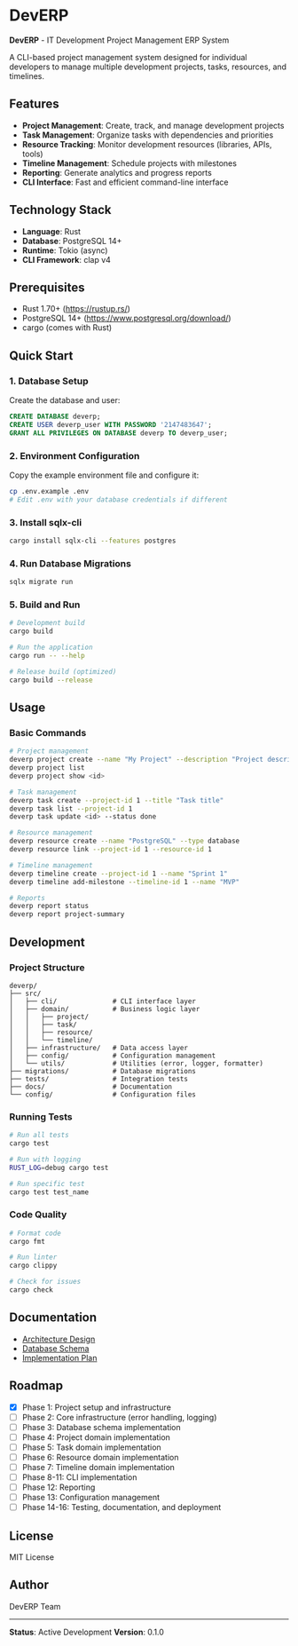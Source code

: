 # DevERP

**DevERP** - IT Development Project Management ERP System

A CLI-based project management system designed for individual developers to manage multiple development projects, tasks, resources, and timelines.

## Features

- **Project Management**: Create, track, and manage development projects
- **Task Management**: Organize tasks with dependencies and priorities
- **Resource Tracking**: Monitor development resources (libraries, APIs, tools)
- **Timeline Management**: Schedule projects with milestones
- **Reporting**: Generate analytics and progress reports
- **CLI Interface**: Fast and efficient command-line interface

## Technology Stack

- **Language**: Rust
- **Database**: PostgreSQL 14+
- **Runtime**: Tokio (async)
- **CLI Framework**: clap v4

## Prerequisites

- Rust 1.70+ (https://rustup.rs/)
- PostgreSQL 14+ (https://www.postgresql.org/download/)
- cargo (comes with Rust)

## Quick Start

### 1. Database Setup

Create the database and user:

```sql
CREATE DATABASE deverp;
CREATE USER deverp_user WITH PASSWORD '2147483647';
GRANT ALL PRIVILEGES ON DATABASE deverp TO deverp_user;
```

### 2. Environment Configuration

Copy the example environment file and configure it:

```bash
cp .env.example .env
# Edit .env with your database credentials if different
```

### 3. Install sqlx-cli

```bash
cargo install sqlx-cli --features postgres
```

### 4. Run Database Migrations

```bash
sqlx migrate run
```

### 5. Build and Run

```bash
# Development build
cargo build

# Run the application
cargo run -- --help

# Release build (optimized)
cargo build --release
```

## Usage

### Basic Commands

```bash
# Project management
deverp project create --name "My Project" --description "Project description"
deverp project list
deverp project show <id>

# Task management
deverp task create --project-id 1 --title "Task title"
deverp task list --project-id 1
deverp task update <id> --status done

# Resource management
deverp resource create --name "PostgreSQL" --type database
deverp resource link --project-id 1 --resource-id 1

# Timeline management
deverp timeline create --project-id 1 --name "Sprint 1"
deverp timeline add-milestone --timeline-id 1 --name "MVP"

# Reports
deverp report status
deverp report project-summary
```

## Development

### Project Structure

```
deverp/
├── src/
│   ├── cli/              # CLI interface layer
│   ├── domain/           # Business logic layer
│   │   ├── project/
│   │   ├── task/
│   │   ├── resource/
│   │   └── timeline/
│   ├── infrastructure/   # Data access layer
│   ├── config/           # Configuration management
│   └── utils/            # Utilities (error, logger, formatter)
├── migrations/           # Database migrations
├── tests/                # Integration tests
├── docs/                 # Documentation
└── config/               # Configuration files
```

### Running Tests

```bash
# Run all tests
cargo test

# Run with logging
RUST_LOG=debug cargo test

# Run specific test
cargo test test_name
```

### Code Quality

```bash
# Format code
cargo fmt

# Run linter
cargo clippy

# Check for issues
cargo check
```

## Documentation

- [Architecture Design](docs/architecture.md)
- [Database Schema](docs/database.md)
- [Implementation Plan](plan.md)

## Roadmap

- [x] Phase 1: Project setup and infrastructure
- [ ] Phase 2: Core infrastructure (error handling, logging)
- [ ] Phase 3: Database schema implementation
- [ ] Phase 4: Project domain implementation
- [ ] Phase 5: Task domain implementation
- [ ] Phase 6: Resource domain implementation
- [ ] Phase 7: Timeline domain implementation
- [ ] Phase 8-11: CLI implementation
- [ ] Phase 12: Reporting
- [ ] Phase 13: Configuration management
- [ ] Phase 14-16: Testing, documentation, and deployment

## License

MIT License

## Author

DevERP Team

---

**Status**: Active Development
**Version**: 0.1.0
